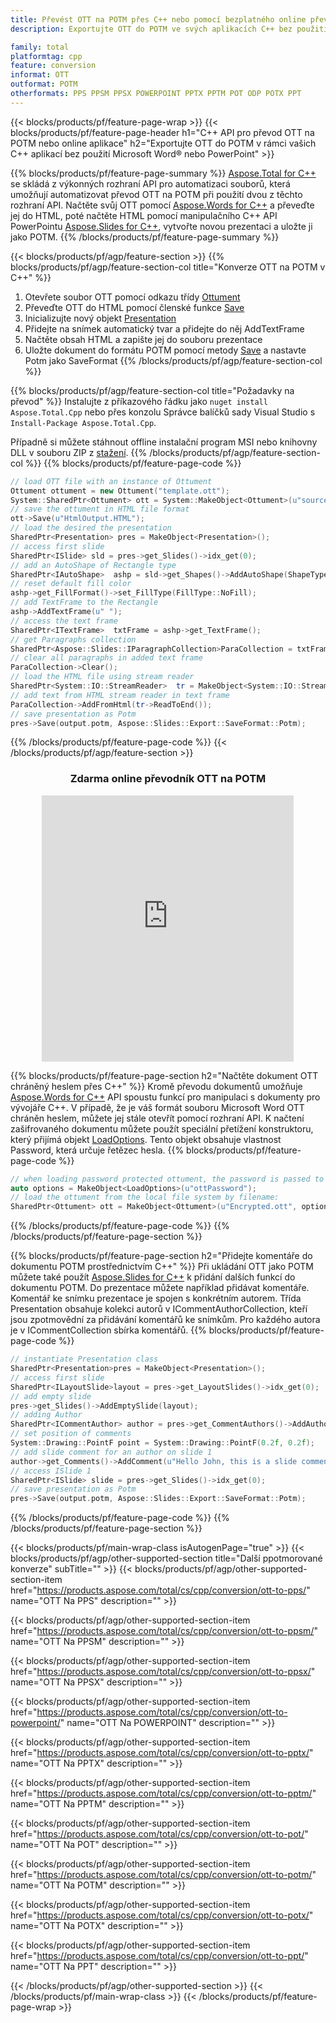 ```yaml
---
title: Převést OTT na POTM přes C++ nebo pomocí bezplatného online převodníku
description: Exportujte OTT do POTM ve svých aplikacích C++ bez použití Microsoft Word nebo PowerPoint nebo online. Před integrací kódu rychle otestujte bezplatný online převodník POT na CSV.

family: total
platformtag: cpp
feature: conversion
informat: OTT
outformat: POTM
otherformats: PPS PPSM PPSX POWERPOINT PPTX PPTM POT ODP POTX PPT
---
```

{{< blocks/products/pf/feature-page-wrap >}}
{{< blocks/products/pf/feature-page-header h1="C++ API pro převod OTT na POTM nebo online aplikace" h2="Exportujte OTT do POTM v rámci vašich C++ aplikací bez použití Microsoft Word&reg; nebo PowerPoint" >}}

{{% blocks/products/pf/feature-page-summary %}}
[Aspose.Total for C++](https://products.aspose.com/total/cpp/) se skládá z výkonných rozhraní API pro automatizaci souborů, která umožňují automatizovat převod OTT na POTM při použití dvou z těchto rozhraní API. Načtěte svůj OTT pomocí [Aspose.Words for C++](https://products.aspose.com/words/cpp/) a převeďte jej do HTML, poté načtěte HTML pomocí manipulačního C++ API PowerPointu [Aspose.Slides for C++](https://products.aspose.com/slides/cpp/), vytvořte novou prezentaci a uložte ji jako POTM. 
{{% /blocks/products/pf/feature-page-summary  %}}

{{< blocks/products/pf/agp/feature-section >}}
{{% blocks/products/pf/agp/feature-section-col title="Konverze OTT na POTM v C++" %}}
1. Otevřete soubor OTT pomocí odkazu třídy [Ottument](https://reference.aspose.com/words/cpp/class/aspose.words.ottument)
2. Převeďte OTT do HTML pomocí členské funkce [Save](https://reference.aspose.com/words/cpp/class/aspose.words.ottument#save_stdbasicostream_saveoptions)
3. Inicializujte nový objekt [Presentation](https://reference.aspose.com/slides/cpp/class/aspose.slides.presentation)
4. Přidejte na snímek automatický tvar a přidejte do něj AddTextFrame
5. Načtěte obsah HTML a zapište jej do souboru prezentace
6. Uložte dokument do formátu POTM pomocí metody [Save](https://reference.aspose.com/slides/cpp/class/aspose.slides.presentation#afcd59ec697bf05c10f78c3869de2ec9e) a nastavte Potm jako SaveFormat
{{% /blocks/products/pf/agp/feature-section-col %}}

{{% blocks/products/pf/agp/feature-section-col title="Požadavky na převod" %}}
Instalujte z příkazového řádku jako ```nuget install Aspose.Total.Cpp``` nebo přes konzolu Správce balíčků sady Visual Studio s ```Install-Package Aspose.Total.Cpp```.

Případně si můžete stáhnout offline instalační program MSI nebo knihovny DLL v souboru ZIP z [stažení](https://releases.aspose.comtotal/cpp).
{{% /blocks/products/pf/agp/feature-section-col %}}
{{% blocks/products/pf/feature-page-code %}}

```cpp
// load OTT file with an instance of Ottument
Ottument ottument = new Ottument("template.ott");
System::SharedPtr<Ottument> ott = System::MakeObject<Ottument>(u"sourceFile.ott");
// save the ottument in HTML file format
ott->Save(u"HtmlOutput.HTML");
// load the desired the presentation
SharedPtr<Presentation> pres = MakeObject<Presentation>();
// access first slide
SharedPtr<ISlide> sld = pres->get_Slides()->idx_get(0);
// add an AutoShape of Rectangle type
SharedPtr<IAutoShape>  ashp = sld->get_Shapes()->AddAutoShape(ShapeType::Rectangle, 10, 10, 700, 500);
// reset default fill color
ashp->get_FillFormat()->set_FillType(FillType::NoFill);
// add TextFrame to the Rectangle
ashp->AddTextFrame(u" ");
// access the text frame
SharedPtr<ITextFrame>  txtFrame = ashp->get_TextFrame();
// get Paragraphs collection
SharedPtr<Aspose::Slides::IParagraphCollection>ParaCollection = txtFrame->get_Paragraphs();
// clear all paragraphs in added text frame
ParaCollection->Clear();
// load the HTML file using stream reader
SharedPtr<System::IO::StreamReader>  tr = MakeObject<System::IO::StreamReader>(HtmlOutput.HTML);
// add text from HTML stream reader in text frame
ParaCollection->AddFromHtml(tr->ReadToEnd());
// save presentation as Potm
pres->Save(output.potm, Aspose::Slides::Export::SaveFormat::Potm);                  
```


{{% /blocks/products/pf/feature-page-code %}}
{{< /blocks/products/pf/agp/feature-section >}}
<div class="container-fluid agp-content bg-white aboutfile box-1 vh100 section nopbtm">
<div class=container>
<div class=row>
<div class="demobox tc col-md-12 padding-0" align="center">

<h3>Zdarma online převodník OTT na POTM</h3>

<iframe style="border: none; height: 426px;" scrolling="no" src="https://total-conversion-app-65z5r2lp.qa.k8s.dynabic.com/?to=potm&from=ott" id="child-iframe" width="80%"></iframe>

</div></div>
</div></div>

{{% blocks/products/pf/feature-page-section  h2="Načtěte dokument OTT chráněný heslem přes C++" %}}
Kromě převodu dokumentů umožňuje [Aspose.Words for C++](https://products.aspose.com/words/cpp/) API spoustu funkcí pro manipulaci s dokumenty pro vývojáře C++. V případě, že je váš formát souboru Microsoft Word OTT chráněn heslem, můžete jej stále otevřít pomocí rozhraní API. K načtení zašifrovaného dokumentu můžete použít speciální přetížení konstruktoru, který přijímá objekt [LoadOptions](https://reference.aspose.com/words/cpp/class/aspose.words.loading.load_options). Tento objekt obsahuje vlastnost Password, která určuje řetězec hesla.
{{% blocks/products/pf/feature-page-code %}}

```cpp
// when loading password protected ottument, the password is passed to the ottument's constructor using a LoadOptions object.
auto options = MakeObject<LoadOptions>(u"ottPassword");
// load the ottument from the local file system by filename:
SharedPtr<Ottument> ott = MakeObject<Ottument>(u"Encrypted.ott", options);
```

{{% /blocks/products/pf/feature-page-code  %}}
{{% /blocks/products/pf/feature-page-section %}}

{{% blocks/products/pf/feature-page-section  h2="Přidejte komentáře do dokumentu POTM prostřednictvím C++" %}}
Při ukládání OTT jako POTM můžete také použít [Aspose.Slides for C++](https://products.aspose.com/slides/cpp/) k přidání dalších funkcí do dokumentu POTM. Do prezentace můžete například přidávat komentáře. Komentář ke snímku prezentace je spojen s konkrétním autorem. Třída Presentation obsahuje kolekci autorů v ICommentAuthorCollection, kteří jsou zpotmovědní za přidávání komentářů ke snímkům. Pro každého autora je v ICommentCollection sbírka komentářů.
{{% blocks/products/pf/feature-page-code %}}

```cpp
// instantiate Presentation class
SharedPtr<Presentation>pres = MakeObject<Presentation>();
// access first slide
SharedPtr<ILayoutSlide>layout = pres->get_LayoutSlides()->idx_get(0);
// add empty slide
pres->get_Slides()->AddEmptySlide(layout);
// adding Author
SharedPtr<ICommentAuthor> author = pres->get_CommentAuthors()->AddAuthor(u"John Doe", u"MF");
// set position of comments
System::Drawing::PointF point = System::Drawing::PointF(0.2f, 0.2f);
// add slide comment for an author on slide 1
author->get_Comments()->AddComment(u"Hello John, this is a slide comment", pres->get_Slides()->idx_get(1), point, DateTime::get_Now());
// access ISlide 1
SharedPtr<ISlide> slide = pres->get_Slides()->idx_get(0);
// save presentation as Potm
pres->Save(output.potm, Aspose::Slides::Export::SaveFormat::Potm);  
```

{{% /blocks/products/pf/feature-page-code  %}}
{{% /blocks/products/pf/feature-page-section %}}

{{< blocks/products/pf/main-wrap-class isAutogenPage="true" >}}
{{< blocks/products/pf/agp/other-supported-section title="Další ppotmorované konverze" subTitle="" >}}
{{< blocks/products/pf/agp/other-supported-section-item href="https://products.aspose.com/total/cs/cpp/conversion/ott-to-pps/" name="OTT Na PPS" description="" >}}

{{< blocks/products/pf/agp/other-supported-section-item href="https://products.aspose.com/total/cs/cpp/conversion/ott-to-ppsm/" name="OTT Na PPSM" description="" >}}

{{< blocks/products/pf/agp/other-supported-section-item href="https://products.aspose.com/total/cs/cpp/conversion/ott-to-ppsx/" name="OTT Na PPSX" description="" >}}

{{< blocks/products/pf/agp/other-supported-section-item href="https://products.aspose.com/total/cs/cpp/conversion/ott-to-powerpoint/" name="OTT Na POWERPOINT" description="" >}}

{{< blocks/products/pf/agp/other-supported-section-item href="https://products.aspose.com/total/cs/cpp/conversion/ott-to-pptx/" name="OTT Na PPTX" description="" >}}

{{< blocks/products/pf/agp/other-supported-section-item href="https://products.aspose.com/total/cs/cpp/conversion/ott-to-pptm/" name="OTT Na PPTM" description="" >}}

{{< blocks/products/pf/agp/other-supported-section-item href="https://products.aspose.com/total/cs/cpp/conversion/ott-to-pot/" name="OTT Na POT" description="" >}}

{{< blocks/products/pf/agp/other-supported-section-item href="https://products.aspose.com/total/cs/cpp/conversion/ott-to-potm/" name="OTT Na POTM" description="" >}}

{{< blocks/products/pf/agp/other-supported-section-item href="https://products.aspose.com/total/cs/cpp/conversion/ott-to-potx/" name="OTT Na POTX" description="" >}}

{{< blocks/products/pf/agp/other-supported-section-item href="https://products.aspose.com/total/cs/cpp/conversion/ott-to-ppt/" name="OTT Na PPT" description="" >}}


{{< /blocks/products/pf/agp/other-supported-section >}}
{{< /blocks/products/pf/main-wrap-class >}}
{{< /blocks/products/pf/feature-page-wrap >}}
